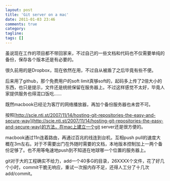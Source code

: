 ```yaml
---
layout: post
title: 'Git server on a mac'
date: 2011-01-03 23:46
comments: true
category:
tagline:
tags: []
---
```


虽说现在工作的项目都不带回家来，不过自己的一些文档和代码也不仅需要单纯的备份，保存各个版本还是有必要的。

很久前用的是Dropbox，现在依然在用，不过自从被盾了之后毕竟有些不便。

后来用了github，那个免费用户的soft limit真够soft的，起码多上传了2倍大小的东西，也只是提示，文件还是统统保留在服务器上。不过这样感觉不太好，毕竟人家提供服务也得混口饭吃……

既然macbook已经沦为客厅的网络播放器，再加个备份服务器也未尝不可。

按照[http://scie.nti.st/2007/11/14/hosting-git-repositories-the-easy-and-secure-way](http://scie.nti.st/2007/11/14/hosting-git-repositories-the-easy-and-secure-way)的方法，在mac上建立一个git server还是很方便的。

macbook通过11n连着路由，再通过百兆的线连到台机，互相push pull的速度大概在3m左右。对于不需要出门在外随时需要的文档，本地版本控制加上一两个备份足够了。也不用等龟速地push到不知道在地球哪一个位置的服务器上。

git对于大的工程确实不给力，add一个40多G的目录，26XXXX个文件，花了好几个小时，commit干脆无响应，重试一次报内存不足，还得人工分了十几次add/commit。
